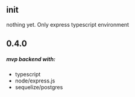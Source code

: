 ## init

nothing yet. Only express typescript environment

## 0.4.0

##### mvp backend with:

- typescript
- node/express.js
- sequelize/postgres
